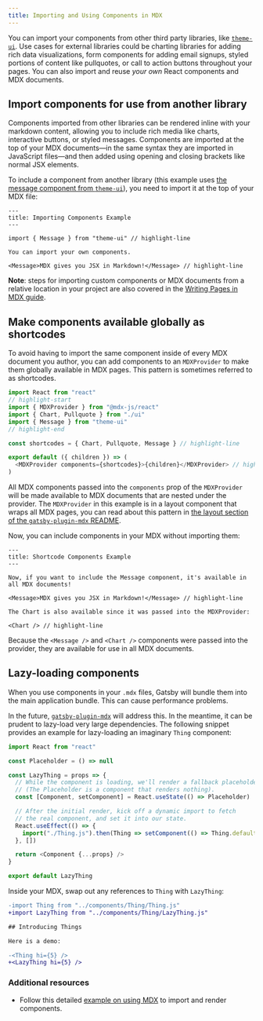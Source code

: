 ```yaml
---
title: Importing and Using Components in MDX
---
```


You can import your components from other third party libraries, like [`theme-ui`](https://theme-ui.com/components). Use cases for external libraries could be charting libraries for adding rich data visualizations, form components for adding email signups, styled portions of content like pullquotes, or call to action buttons throughout your pages. You can also import and reuse _your own_ React components and MDX documents.

## Import components for use from another library

Components imported from other libraries can be rendered inline with your markdown content, allowing you to include rich media like charts, interactive buttons, or styled messages. Components are imported at the top of your MDX documents—in the same syntax they are imported in JavaScript files—and then added using opening and closing brackets like normal JSX elements.

To include a component from another library (this example uses [the message component from `theme-ui`](https://theme-ui.com/components/message)), you need to import it at the top of your MDX file:

```mdx
---
title: Importing Components Example
---

import { Message } from "theme-ui" // highlight-line

You can import your own components.

<Message>MDX gives you JSX in Markdown!</Message> // highlight-line
```

**Note**: steps for importing custom components or MDX documents from a relative location in your project are also covered in the [Writing Pages in MDX guide](/docs/mdx/writing-pages/).

<EggheadEmbed
  lessonLink="https://egghead.io/lessons/gatsby-import-and-use-a-react-component-in-markdown-with-mdx"
  lessonTitle="Import and use a React component in Markdown with MDX"
/>

## Make components available globally as shortcodes

To avoid having to import the same component inside of every MDX document you author, you can add components to an `MDXProvider` to make them globally available in MDX pages. This pattern is sometimes referred to as shortcodes.

```js:title=src/components/layout.js
import React from "react"
// highlight-start
import { MDXProvider } from "@mdx-js/react"
import { Chart, Pullquote } from "./ui"
import { Message } from "theme-ui"
// highlight-end

const shortcodes = { Chart, Pullquote, Message } // highlight-line

export default ({ children }) => (
  <MDXProvider components={shortcodes}>{children}</MDXProvider> // highlight-line
)
```

All MDX components passed into the `components` prop of the `MDXProvider` will be made available to MDX documents that are nested under the provider. The `MDXProvider` in this example is in a layout component that wraps all MDX pages, you can read about this pattern in [the layout section of the `gatsby-plugin-mdx` README](/packages/gatsby-plugin-mdx/#default-layouts).

Now, you can include components in your MDX without importing them:

```mdx
---
title: Shortcode Components Example
---

Now, if you want to include the Message component, it's available in all MDX documents!

<Message>MDX gives you JSX in Markdown!</Message> // highlight-line

The Chart is also available since it was passed into the MDXProvider:

<Chart /> // highlight-line
```

Because the `<Message />` and `<Chart />` components were passed into the provider, they are available for use in all MDX documents.

<EggheadEmbed
  lessonLink="https://egghead.io/lessons/gatsby-make-react-components-globally-available-as-shortcodes-in-mdx"
  lessonTitle="Make React components globally available as shortcodes in MDX"
/>

## Lazy-loading components

When you use components in your `.mdx` files, Gatsby will bundle them into the main application bundle. This can cause performance problems.

In the future, [`gatsby-plugin-mdx`](/packages/gatsby-plugin-mdx) will address this. In the meantime, it can be prudent to lazy-load very large dependencies. The following snippet provides an example for lazy-loading an imaginary `Thing` component:

```jsx:title=src/components/Thing/LazyThing.js
import React from "react"

const Placeholder = () => null

const LazyThing = props => {
  // While the component is loading, we'll render a fallback placeholder.
  // (The Placeholder is a component that renders nothing).
  const [Component, setComponent] = React.useState(() => Placeholder)

  // After the initial render, kick off a dynamic import to fetch
  // the real component, and set it into our state.
  React.useEffect(() => {
    import("./Thing.js").then(Thing => setComponent(() => Thing.default))
  }, [])

  return <Component {...props} />
}

export default LazyThing
```

Inside your MDX, swap out any references to `Thing` with `LazyThing`:

```diff
-import Thing from "../components/Thing/Thing.js"
+import LazyThing from "../components/Thing/LazyThing.js"

## Introducing Things

Here is a demo:

-<Thing hi={5} />
+<LazyThing hi={5} />
```

### Additional resources

- Follow this detailed [example on using MDX](/examples/using-MDX) to import and render components.
